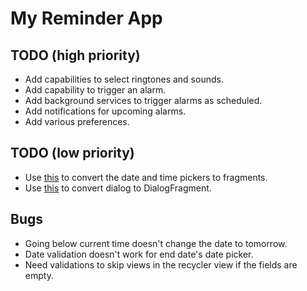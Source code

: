 # My Reminder App

## TODO (high priority)

* Add capabilities to select ringtones and sounds.
* Add capability to trigger an alarm.
* Add background services to trigger alarms as scheduled.
* Add notifications for upcoming alarms.
* Add various preferences.

## TODO (low priority)

* Use [this](https://developer.android.com/guide/topics/ui/controls/pickers#java) to convert the date and time pickers to fragments.
* Use [this](https://developer.android.com/guide/topics/ui/dialogs) to convert dialog to DialogFragment.

## Bugs

* Going below current time doesn't change the date to tomorrow.
* Date validation doesn't work for end date's date picker.
* Need validations to skip views in the recycler view if the fields are empty.
